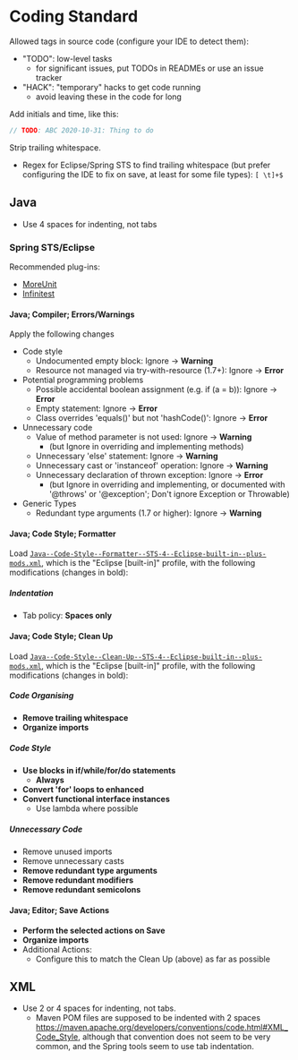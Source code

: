 Coding Standard
===============

Allowed tags in source code (configure your IDE to detect them):

- "TODO": low-level tasks
  - for significant issues, put TODOs in READMEs or use an issue tracker
- "HACK": "temporary" hacks to get code running
  - avoid leaving these in the code for long

Add initials and time, like this:

```java
// TODO: ABC 2020-10-31: Thing to do
```

Strip trailing whitespace.

- Regex for Eclipse/Spring STS to find trailing whitespace
 (but prefer configuring the IDE to fix on save, at least for some file types):
  `[ \t]+$`


Java
----

- Use 4 spaces for indenting, not tabs


### Spring STS/Eclipse ###

Recommended plug-ins:

- [MoreUnit](https://moreunit.github.io/MoreUnit-Eclipse/)
- [Infinitest](https://infinitest.github.io/#eclipse)


#### Java; Compiler; Errors/Warnings ####

Apply the following changes

- Code style
  - Undocumented empty block: Ignore -> **Warning**
  - Resource not managed via try-with-resource (1.7+): Ignore -> **Error**
- Potential programming problems
  - Possible accidental boolean assignment (e.g. if (a = b)): Ignore -> **Error**
  - Empty statement: Ignore -> **Error**
  - Class overrides 'equals()' but not 'hashCode()': Ignore -> **Error**
- Unnecessary code
  - Value of method parameter is not used: Ignore -> **Warning**
    - (but Ignore in overriding and implementing methods)
  - Unnecessary 'else' statement: Ignore -> **Warning**
  - Unnecessary cast or 'instanceof' operation: Ignore -> **Warning**
  - Unnecessary declaration of thrown exception: Ignore -> **Error**
    - (but Ignore in overriding and implementing, or documented with '@throws'
      or '@exception'; Don't ignore Exception or Throwable)
- Generic Types
  - Redundant type arguments (1.7 or higher): Ignore -> **Warning**


#### Java; Code Style; Formatter ####

Load [`Java--Code-Style--Formatter--STS-4--Eclipse-built-in--plus-mods.xml`](Java--Code-Style--Formatter--STS-4--Eclipse-built-in--plus-mods.xml),
which is the "Eclipse [built-in]" profile, with the following modifications
(changes in bold):


##### Indentation #####

- Tab policy: **Spaces only**


#### Java; Code Style; Clean Up ####

Load [`Java--Code-Style--Clean-Up--STS-4--Eclipse-built-in--plus-mods.xml`](Java--Code-Style--Clean-Up--STS-4--Eclipse-built-in--plus-mods.xml),
which is the "Eclipse [built-in]" profile, with the following modifications
(changes in bold):


##### Code Organising #####

- **Remove trailing whitespace**
- **Organize imports**


##### Code Style #####

- **Use blocks in if/while/for/do statements**
  - **Always**
- **Convert 'for' loops to enhanced**
- **Convert functional interface instances**
  - Use lambda where possible


##### Unnecessary Code #####

- Remove unused imports
- Remove unnecessary casts
- **Remove redundant type arguments**
- **Remove redundant modifiers**
- **Remove redundant semicolons**


#### Java; Editor; Save Actions ####

- **Perform the selected actions on Save**
- **Organize imports**
- Additional Actions:
  - Configure this to match the Clean Up (above) as far as possible


XML
---

- Use 2 or 4 spaces for indenting, not tabs.
  - Maven POM files are supposed to be indented with 2 spaces
    <https://maven.apache.org/developers/conventions/code.html#XML_Code_Style>,
    although that convention does not seem to be very common, and the
    Spring tools seem to use tab indentation.
